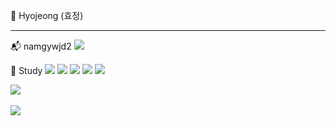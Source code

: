 :sparkling_heart: Hyojeong (효정)
<hr>

:mailbox_with_mail: namgywjd2 <img src="https://img.shields.io/badge/Gmail-EA4335?style=flat-square&logo=Gmail&logoColor=white"/>


:seedling: Study
<img src="https://img.shields.io/badge/Java-343A40?style=flat-square&logo=Java&logoColor=white"/>
<img src="https://img.shields.io/badge/CSS-1572B6?style=flat-square&logo=CSS3&logoColor=white"/>
<img src="https://img.shields.io/badge/Spring-6DB33F?style=flat-square&logo=Spring&logoColor=white"/>
<img src="https://img.shields.io/badge/React-61DAFB?style=flat&logo=React&logoColor=white"/>
<img src="https://img.shields.io/badge/Oracle-F80000?style=flat-square&logo=Oracle&logoColor=white"/>

<img src="https://github-readme-stats.vercel.app/api/top-langs/?username=namhyojeong&layout=compact"><br><br>
<img src="https://github-readme-stats.vercel.app/api?username=namhyojeong&show_icons=true">
